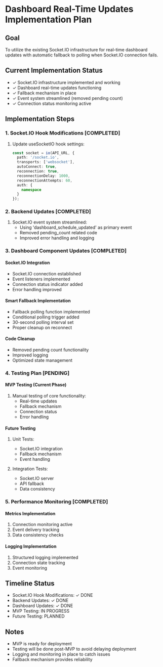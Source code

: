 # Dashboard Real-Time Updates Implementation Plan

## Goal
To utilize the existing Socket.IO infrastructure for real-time dashboard updates with automatic fallback to polling when Socket.IO connection fails.

## Current Implementation Status
- ✓ Socket.IO infrastructure implemented and working
- ✓ Dashboard real-time updates functioning
- ✓ Fallback mechanism in place
- ✓ Event system streamlined (removed pending count)
- ✓ Connection status monitoring active

## Implementation Steps

### 1. Socket.IO Hook Modifications [COMPLETED]
1. Update useSocketIO hook settings:
   ```typescript
   const socket = io(API_URL, {
     path: '/socket.io',
     transports: ['websocket'],
     autoConnect: true,
     reconnection: true,
     reconnectionDelay: 1000,
     reconnectionAttempts: 60,
     auth: {
       namespace
     }
   });
   ```

### 2. Backend Updates [COMPLETED]
1. Socket.IO event system streamlined:
   - Using 'dashboard_schedule_updated' as primary event
   - Removed pending_count related code
   - Improved error handling and logging

### 3. Dashboard Component Updates [COMPLETED]

#### Socket.IO Integration
- Socket.IO connection established
- Event listeners implemented
- Connection status indicator added
- Error handling improved

#### Smart Fallback Implementation
- Fallback polling function implemented
- Conditional polling trigger added
- 30-second polling interval set
- Proper cleanup on reconnect

#### Code Cleanup
- Removed pending count functionality
- Improved logging
- Optimized state management

### 4. Testing Plan [PENDING]

#### MVP Testing (Current Phase)
1. Manual testing of core functionality:
   - Real-time updates
   - Fallback mechanism
   - Connection status
   - Error handling

#### Future Testing
1. Unit Tests:
   - Socket.IO integration
   - Fallback mechanism
   - Event handling

2. Integration Tests:
   - Socket.IO server
   - API fallback
   - Data consistency

### 5. Performance Monitoring [COMPLETED]

#### Metrics Implementation
1. Connection monitoring active
2. Event delivery tracking
3. Data consistency checks

#### Logging Implementation
1. Structured logging implemented
2. Connection state tracking
3. Event monitoring

## Timeline Status
- Socket.IO Hook Modifications: ✓ DONE
- Backend Updates: ✓ DONE
- Dashboard Updates: ✓ DONE
- MVP Testing: IN PROGRESS
- Future Testing: PLANNED

## Notes
- MVP is ready for deployment
- Testing will be done post-MVP to avoid delaying deployment
- Logging and monitoring in place to catch issues
- Fallback mechanism provides reliability 